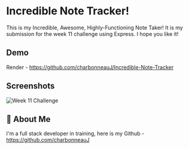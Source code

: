 
# Incredible Note Tracker!

This is my Incredible, Awesome, Highly-Functioning Note Taker! It is my submission for the week 11 challenge using Express. I hope you like it! 


## Demo

Render - https://github.com/charbonneauJ/Incredible-Note-Tracker


## Screenshots

![Week 11 Challenge](https://github.com/user-attachments/assets/0dcbb301-f8ed-4669-b14d-820d9b3a0831)

## 🚀 About Me
I'm a full stack developer in training, here is my Github - https://github.com/charbonneauJ

